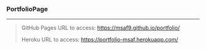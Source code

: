 ### PortfolioPage
---
> GitHub Pages URL to access: https://msaf9.github.io/portfolio/
> 
> Heroku URL to access: https://portfolio-msaf.herokuapp.com/ 